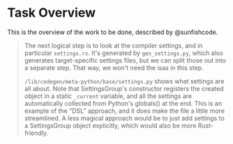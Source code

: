 # Task Overview

This is the overview of the work to be done, described by @sunfishcode.

> The next logical step is to look at the compiler settings, and in particular
> `settings.rs`. It's generated by `gen_settings.py`, which also generates
> target-specific settings files, but we can split those out into a separate
> step. That way, we won't need the isas in this step.
>
> `/lib/codegen/meta-python/base/settings.py` shows what settings are all about.
> Note that SettingsGroup's constructor registers the created object in a static
> `_current` variable, and all the settings are automatically collected from
> Python's globals() at the end. This is an example of the "DSL" approach, and
> it does make the file a little more streamlined. A less magical approach would
> be to just add settings to a SettingsGroup object explicitly, which would also
> be more Rust-friendly.

